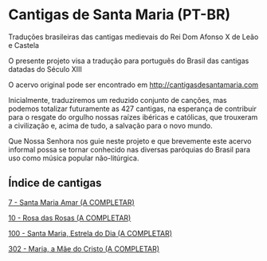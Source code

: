 # Cantigas de Santa Maria (PT-BR)
Traduções brasileiras das cantigas medievais do Rei Dom Afonso X de Leão e Castela

O presente projeto visa a tradução para português do Brasil das cantigas datadas do Século XIII

O acervo original pode ser encontrado em http://cantigasdesantamaria.com

Inicialmente, traduziremos um reduzido conjunto de canções, mas podemos totalizar futuramente as 427 cantigas, na esperança de contribuir para o resgate do orgulho nossas raízes ibéricas e católicas, que trouxeram a civilização e, acima de tudo, a salvação para o novo mundo.

Que Nossa Senhora nos guie neste projeto e que brevemente este acervo informal possa se tornar conhecido nas diversas paróquias do Brasil para uso como música popular não-litúrgica.


## Índice de cantigas
[7 - Santa Maria Amar (A COMPLETAR)](https://github.com/antiframes/Cantigas-de-Santa-Maria-PT-BR/tree/master/cantigas/007%20-%20Santa%20Maria%20Amar)

[10 - Rosa das Rosas (A COMPLETAR)](https://github.com/antiframes/Cantigas-de-Santa-Maria-PT-BR/tree/master/cantigas/010%20-%20Rosa%20das%20Rosas)

[100 - Santa Maria, Estrela do Dia (A COMPLETAR)](https://github.com/antiframes/Cantigas-de-Santa-Maria-PT-BR/tree/master/cantigas/100%20-%20Santa%20Maria%2C%20Estrela%20do%20Dia)

[302 - Maria, a Mãe do Cristo (A COMPLETAR)](https://github.com/antiframes/Cantigas-de-Santa-Maria-PT-BR/tree/master/cantigas/302%20-%20Maria%2C%20a%20M%C3%A3e%20do%20Cristo)
